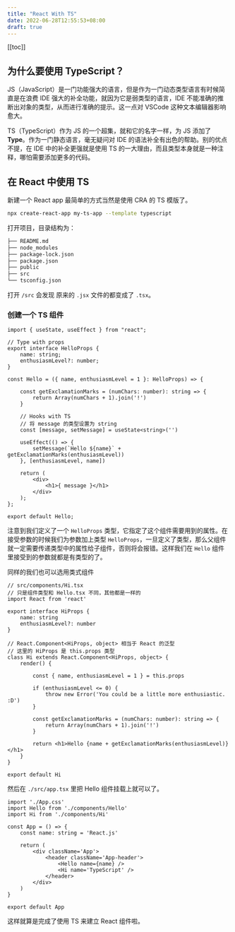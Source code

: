 ```yaml
---
title: "React With TS"
date: 2022-06-28T12:55:53+08:00
draft: true
---
```


[[toc]]





## 为什么要使用 TypeScript？

JS（JavaScript）是一门功能强大的语言，但是作为一门动态类型语言有时候简直是在浪费 IDE 强大的补全功能，就因为它是弱类型的语言，IDE 不能准确的推断出对象的类型，从而进行准确的提示。这一点对 VSCode 这种文本编辑器影响愈大。

TS（TypeScript）作为 JS 的一个超集，就和它的名字一样，为 JS 添加了 **Type**。作为一门静态语言，毫无疑问对 IDE 的语法补全有出色的帮助。别的优点不提，在 IDE 中的补全更强就是使用 TS 的一大理由，而且类型本身就是一种注释，哪怕需要添加更多的代码。

## 在 React 中使用 TS

新建一个 React app 最简单的方式当然是使用 CRA 的 TS 模版了。

```bash
npx create-react-app my-ts-app --template typescript
```

打开项目，目录结构为：

```bash
├── README.md
├── node_modules
├── package-lock.json
├── package.json
├── public
├── src
└── tsconfig.json
```

打开 `/src` 会发现 原来的 `.jsx` 文件的都变成了 `.tsx`。

### 创建一个 TS 组件

```tsx
import { useState, useEffect } from "react";

// Type with props
export interface HelloProps {
	name: string;
	enthusiasmLevel?: number;
}

const Hello = ({ name, enthusiasmLevel = 1 }: HelloProps) => {
 
	const getExclamationMarks = (numChars: number): string => {
		return Array(numChars + 1).join('!')
	}

	// Hooks with TS
  	// 将 message 的类型设置为 string
	const [message, setMessage] = useState<string>('')

	useEffect(() => {
		setMessage(`Hello ${name}` + getExclamationMarks(enthusiasmLevel))
	}, [enthusiasmLevel, name])

	return (
		<div>
			<h1>{ message }</h1>
		</div>
	);
};

export default Hello;
```

注意到我们定义了一个 `HelloProps` 类型，它指定了这个组件需要用到的属性。在接受参数的时候我们为参数加上类型 `HelloProps`，一旦定义了类型，那么父组件就一定需要传递类型中的属性给子组件，否则将会报错。这样我们在 `Hello` 组件里接受到的参数就都是有类型的了。

同样的我们也可以选用类式组件

```tsx
// src/components/Hi.tsx
// 只是组件类型和 Hello.tsx 不同，其他都是一样的
import React from 'react'

export interface HiProps {
	name: string
	enthusiasmLevel?: number
}

// React.Component<HiProps, object> 相当于 React 的泛型
// 这里的 HiProps 是 this.props 类型
class Hi extends React.Component<HiProps, object> {
	render() {
    
		const { name, enthusiasmLevel = 1 } = this.props

		if (enthusiasmLevel <= 0) {
			throw new Error('You could be a little more enthusiastic. :D')
		}

		const getExclamationMarks = (numChars: number): string => {
			return Array(numChars + 1).join('!')
		}

		return <h1>Hello {name + getExclamationMarks(enthusiasmLevel)}</h1>
	}
}

export default Hi
```

然后在 `./src/app.tsx` 里把 Hello 组件挂载上就可以了。

```tsx
import './App.css'
import Hello from './components/Hello'
import Hi from './components/Hi'

const App = () => {
	const name: string = 'React.js'

	return (
		<div className='App'>
			<header className='App-header'>
				<Hello name={name} />
				<Hi name='TypeScript' />
			</header>
		</div>
	)
}

export default App
```

这样就算是完成了使用 TS 来建立 React 组件啦。
